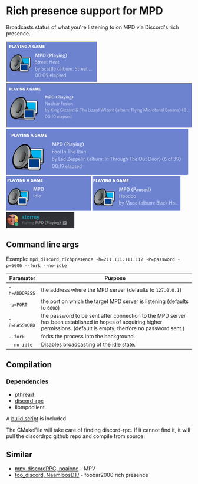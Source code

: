 # Rich presence support for MPD
Broadcasts status of what you're listening to on MPD via Discord's rich presence.

![example](/images/playing.png)
![example2](/images/playing_big.png)
![example3](/images/playing_big2.png)
![example4](/images/idle.png)
![example5](/images/paused.png)
![newline6](/images/playing_tiny.png)

## Command line args

Example: `mpd_discord_richpresence -h=211.111.111.112 -P=password -p=6606 --fork --no-idle`

| Paramater| Purpose  |
|--|--|
|`-h=ADDDRESS`|  the address where the MPD server (defaults to `127.0.0.1`)|
|`-p=PORT`|the port on which the target MPD server is listening  (defaults to `6600`)|
|`-P=PASSWORD`|the password to be sent after connection to the MPD server has been established in hopes of acquiring higher permissions. (default is empty, therfore no password sent.)|
|`--fork`|forks the process into the background.|
|`--no-idle`|Disables broadcasting of the idle state.|

## Compilation

### Dependencies
* pthread
* [discord-rpc](https://github.com/discordapp/discord-rpc)
* libmpdclient

A [build script](build.sh) is included.

The CMakeFile will take care of finding discord-rpc. If it cannot find it, it will pull the discordrpc github repo and compile from source.


## Similar

* [mpv-discordRPC, noaione](https://github.com/noaione/mpv-discordRPC) - MPV
* [foo_discord, NaamloosDT/](https://github.com/NaamloosDT/foo_discord) - foobar2000 rich presence

